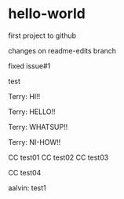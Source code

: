 hello-world
===========

first project to github

changes on readme-edits branch

fixed issue#1

test 

Terry: HI!!

Terry: HELLO!!

Terry: WHATSUP!!

Terry: NI-HOW!!

CC test01
CC test02
CC test03

CC test04

aalvin: test1
